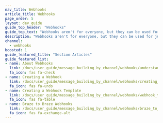 ```yaml
---
nav_title: Webhooks
article_title: Webhooks
page_order: 5
layout: dev_guide
guide_top_header: "Webhooks"
guide_top_text: "Webhooks aren't for everyone, but they can be used for just about anything! Check out the following articles and get flexible with your sending."
description: "Webhooks aren't for everyone, but they can be used for just about anything! Check out the articles linked here to get flexible with your sending."
channel:
  - webhooks
boosted: 1
guide_featured_title: "Section Articles"
guide_featured_list:
- name: About Webhooks
  link: /docs/user_guide/message_building_by_channel/webhooks/understanding_webhooks/
  fa_icon: fas fa-check
- name: Creating a Webhook
  link: /docs/user_guide/message_building_by_channel/webhooks/creating_a_webhook/
  fa_icon: fas fa-undo
- name: Creating a Webhook Template
  link: /docs/user_guide/message_building_by_channel/webhooks/webhook_template/
  fa_icon: fas fa-table
- name: Braze to Braze Webhooks
  link: /docs/user_guide/message_building_by_channel/webhooks/braze_to_braze_webhooks/
  fa_icon: fas fa-exchange-alt
---
```

